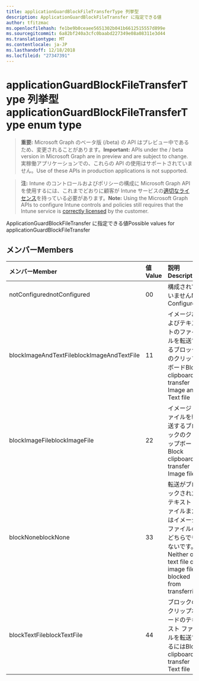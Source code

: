```yaml
---
title: applicationGuardBlockFileTransferType 列挙型
description: ApplicationGuardBlockFileTransfer に指定できる値
author: tfitzmac
ms.openlocfilehash: fe1be9b0ceaee5651302b041b6612515557d899e
ms.sourcegitcommit: 6a82bf240a3cfc0baabd227349e08a08311e3d44
ms.translationtype: MT
ms.contentlocale: ja-JP
ms.lasthandoff: 12/18/2018
ms.locfileid: "27347391"
---
```

# <a name="applicationguardblockfiletransfertype-enum-type"></a><span data-ttu-id="53937-103">applicationGuardBlockFileTransferType 列挙型</span><span class="sxs-lookup"><span data-stu-id="53937-103">applicationGuardBlockFileTransferType enum type</span></span>

> <span data-ttu-id="53937-104">**重要:** Microsoft Graph のベータ版 (/beta) の API はプレビュー中であるため、変更されることがあります。</span><span class="sxs-lookup"><span data-stu-id="53937-104">**Important:** APIs under the / beta version in Microsoft Graph are in preview and are subject to change.</span></span> <span data-ttu-id="53937-105">実稼働アプリケーションでの、これらの API の使用はサポートされていません。</span><span class="sxs-lookup"><span data-stu-id="53937-105">Use of these APIs in production applications is not supported.</span></span>

> <span data-ttu-id="53937-106">**注:** Intune のコントロールおよびポリシーの構成に Microsoft Graph API を使用するには、これまでどおりに顧客が Intune サービスの[適切なライセンス](https://go.microsoft.com/fwlink/?linkid=839381)を持っている必要があります。</span><span class="sxs-lookup"><span data-stu-id="53937-106">**Note:** Using the Microsoft Graph APIs to configure Intune controls and policies still requires that the Intune service is [correctly licensed](https://go.microsoft.com/fwlink/?linkid=839381) by the customer.</span></span>

<span data-ttu-id="53937-107">ApplicationGuardBlockFileTransfer に指定できる値</span><span class="sxs-lookup"><span data-stu-id="53937-107">Possible values for applicationGuardBlockFileTransfer</span></span>
## <a name="members"></a><span data-ttu-id="53937-108">メンバー</span><span class="sxs-lookup"><span data-stu-id="53937-108">Members</span></span>
|<span data-ttu-id="53937-109">メンバー</span><span class="sxs-lookup"><span data-stu-id="53937-109">Member</span></span>|<span data-ttu-id="53937-110">値</span><span class="sxs-lookup"><span data-stu-id="53937-110">Value</span></span>|<span data-ttu-id="53937-111">説明</span><span class="sxs-lookup"><span data-stu-id="53937-111">Description</span></span>|
|:---|:---|:---|
|<span data-ttu-id="53937-112">notConfigured</span><span class="sxs-lookup"><span data-stu-id="53937-112">notConfigured</span></span>|<span data-ttu-id="53937-113">0</span><span class="sxs-lookup"><span data-stu-id="53937-113">0</span></span>|<span data-ttu-id="53937-114">構成されていません</span><span class="sxs-lookup"><span data-stu-id="53937-114">Not Configured</span></span>|
|<span data-ttu-id="53937-115">blockImageAndTextFile</span><span class="sxs-lookup"><span data-stu-id="53937-115">blockImageAndTextFile</span></span>|<span data-ttu-id="53937-116">1</span><span class="sxs-lookup"><span data-stu-id="53937-116">1</span></span>|<span data-ttu-id="53937-117">イメージおよびテキストのファイルを転送するブロックのクリップボード</span><span class="sxs-lookup"><span data-stu-id="53937-117">Block clipboard to transfer Image and Text file</span></span>|
|<span data-ttu-id="53937-118">blockImageFile</span><span class="sxs-lookup"><span data-stu-id="53937-118">blockImageFile</span></span>|<span data-ttu-id="53937-119">2</span><span class="sxs-lookup"><span data-stu-id="53937-119">2</span></span>|<span data-ttu-id="53937-120">イメージ ファイルを転送するブロックのクリップボード</span><span class="sxs-lookup"><span data-stu-id="53937-120">Block clipboard to transfer Image file</span></span>|
|<span data-ttu-id="53937-121">blockNone</span><span class="sxs-lookup"><span data-stu-id="53937-121">blockNone</span></span>|<span data-ttu-id="53937-122">3</span><span class="sxs-lookup"><span data-stu-id="53937-122">3</span></span>|<span data-ttu-id="53937-123">転送がブロックされたテキスト ファイルまたはイメージ ファイルのどちらでもないです。</span><span class="sxs-lookup"><span data-stu-id="53937-123">Neither of text file or image file is blocked from transferring</span></span>|
|<span data-ttu-id="53937-124">blockTextFile</span><span class="sxs-lookup"><span data-stu-id="53937-124">blockTextFile</span></span>|<span data-ttu-id="53937-125">4</span><span class="sxs-lookup"><span data-stu-id="53937-125">4</span></span>|<span data-ttu-id="53937-126">ブロックのクリップボードのテキスト ファイルを転送するには</span><span class="sxs-lookup"><span data-stu-id="53937-126">Block clipboard to transfer Text file</span></span>|






